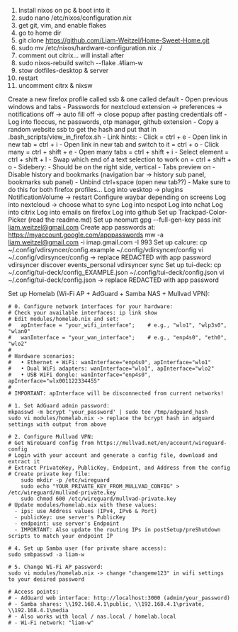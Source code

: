 1. Install nixos on pc & boot into it
2. sudo nano /etc/nixos/configuration.nix
3. get git, vim, and enable flakes
4. go to home dir
5. git clone https://github.com/Liam-Weitzel/Home-Sweet-Home.git
6. sudo mv /etc/nixos/hardware-configuration.nix ./
7. comment out citrix... will install after
8. sudo nixos-rebuild switch --flake .#liam-w
9. stow dotfiles-desktop & server
10. restart
11. uncomment citrx & nixsw

Create a new firefox profile called ssb & one called default
    - Open previous windows and tabs
    - Passwords for nextcloud extension -> preferences -> notifications off -> auto fill off -> close popup after pasting credentials off
    - Log into floccus, nc passwords, otp manager, github extension
    - Copy a random website ssb to get the hash and put that in .bash_scripts/view_in_firefox.sh
    - Link hints:
        - Click = ctrl + e
        - Open link in new tab = ctrl + i
        - Open link in new tab and switch to it = ctrl + o
        - Click many = ctrl + shift + e
        - Open many tabs = ctrl + shift + i
        - Select element = ctrl + shift + l
        - Swap which end of a text selection to work on = ctrl + shift + o
    - Sidebery:
        - Should be on the right side, vertical
        - Tabs preview on
        - Disable history and bookmarks (navigation bar -> history sub panel, bookmarks sub panel)
        - Unbind ctrl+space (open new tab??)
    - Make sure to do this for both firefox profiles...
Log into vesktop -> plugins NotificationVolume -> restart
Configure waybar depending on screens
Log into nextcloud -> choose what to sync
Log into ncspot
Log into nchat
Log into citrix
Log into emails on firefox
Log into github
Set up Trackpad-Color-Picker (read the readme.md)
Set up neomutt
    gpg --full-gen-key
    pass init liam.weitzel@gmail.com
    Create app passwords at: https://myaccount.google.com/apppasswords
    mw -a liam.weitzel@gmail.com -i imap.gmail.com -I 993
Set up calcure:
    cp ~/.config/vdirsyncer/config.example ~/.config/vdirsyncer/config
    vi ~/.config/vdirsyncer/config -> replace REDACTED with app password
    vdirsyncer discover events_personal
    vdirsyncer sync
Set up tui-deck:
    cp ~/.config/tui-deck/config_EXAMPLE.json ~/.config/tui-deck/config.json
    vi ~/.config/tui-deck/config.json -> replace REDACTED with app password

Set up Homelab (Wi-Fi AP + AdGuard + Samba NAS + Mullvad VPN):

    # 0. Configure network interfaces for your hardware:
    # Check your available interfaces: ip link show
    # Edit modules/homelab.nix and set:
    #   apInterface = "your_wifi_interface";    # e.g., "wlo1", "wlp3s0", "wlan0"
    #   wanInterface = "your_wan_interface";    # e.g., "enp4s0", "eth0", "wlo2"
    #
    # Hardware scenarios:
    #   • Ethernet + WiFi: wanInterface="enp4s0", apInterface="wlo1"
    #   • Dual WiFi adapters: wanInterface="wlo1", apInterface="wlo2"
    #   • USB WiFi dongle: wanInterface="enp4s0", apInterface="wlx001122334455"
    #
    # IMPORTANT: apInterface will be disconnected from current networks!

    # 1. Set AdGuard admin password:
    mkpasswd -m bcrypt 'your_password' | sudo tee /tmp/adguard_hash
    sudo vi modules/homelab.nix -> replace the bcrypt hash in adguard settings with output from above

    # 2. Configure Mullvad VPN:
    # Get WireGuard config from https://mullvad.net/en/account/wireguard-config
    # Login with your account and generate a config file, download and extract it
    # Extract PrivateKey, PublicKey, Endpoint, and Address from the config
    # Create private key file:
        sudo mkdir -p /etc/wireguard
        sudo echo "YOUR_PRIVATE_KEY_FROM_MULLVAD_CONFIG" > /etc/wireguard/mullvad-private.key
        sudo chmod 600 /etc/wireguard/mullvad-private.key
    # Update modules/homelab.nix with these values:
      - ips: use Address values (IPv4, IPv6 & Port)
      - publicKey: use server's PublicKey
      - endpoint: use server's Endpoint
      - IMPORTANT: Also update the routing IPs in postSetup/preShutdown scripts to match your endpoint IP

    # 4. Set up Samba user (for private share access):
    sudo smbpasswd -a liam-w

    # 5. Change Wi-Fi AP password:
    sudo vi modules/homelab.nix -> change "changeme123" in wifi settings to your desired password

    # Access points:
    # - AdGuard web interface: http://localhost:3000 (admin/your_password)
    # - Samba shares: \\192.168.4.1\public, \\192.168.4.1\private, \\192.168.4.1\media
    # - Also works with local / nas.local / homelab.local
    # - Wi-Fi network: "liam-w"
